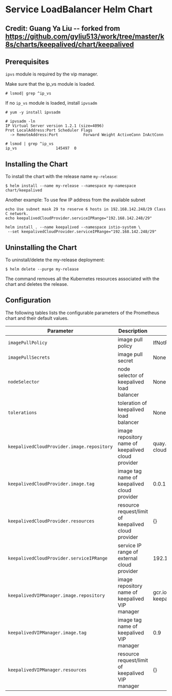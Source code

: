 # Service LoadBalancer Helm Chart

## Credit: Guang Ya Liu -- forked from https://github.com/gyliu513/work/tree/master/k8s/charts/keepalived/chart/keepalived

## Prerequisites

`ipvs` module is required by the vip manager.

Make sure that the ip_vs module is loaded.

```
# lsmod| grep ^ip_vs
```

If no `ip_vs` module is loaded, install `ipvsadm` 

```console
# yum -y install ipvsadm

# ipvsadm -ln
IP Virtual Server version 1.2.1 (size=4096)
Prot LocalAddress:Port Scheduler Flags
  -> RemoteAddress:Port           Forward Weight ActiveConn InActConn

# lsmod | grep ^ip_vs
ip_vs                 145497  0
```

## Installing the Chart

To install the chart with the release name `my-release`:

```console
$ helm install --name my-release --namespace my-namespace chart/keepalived
```

Another example: To use few IP address from the available subnet 

```console
echo Use subnet mask 29 to reserve 6 hosts in 192.168.142.248/29 Class C network.
echo keepalivedCloudProvider.serviceIPRange="192.168.142.248/29"

helm install . --name keepalived --namespace istio-system \
 --set keepalivedCloudProvider.serviceIPRange="192.168.142.248/29"
```

## Uninstalling the Chart

To uninstall/delete the my-release deployment:

```console
$ helm delete --purge my-release
```

The command removes all the Kubernetes resources associated with the chart and deletes the release.

## Configuration

The following tables lists the configurable parameters of the Prometheus chart and their default values.

Parameter                                       | Description                              | Default
----------------------------------------------- | ---------------------------------------- | -------
`imagePullPolicy`                               | image pull policy                        | IfNotPresent
`imagePullSecrets`                              | image pull secret                        | None
`nodeSelector`                                  | node selector of keepalived load balancer| None
`tolerations`                                   | toleration of keepalived load balancer   | None
`keepalivedCloudProvider.image.repository`      | image repository name of keepalived cloud provider | quay.io/munnerz/keepalived-cloud-provider
`keepalivedCloudProvider.image.tag`             | image tag name of keepalived cloud provider | 0.0.1
`keepalivedCloudProvider.resources`             | resource request/limit of keepalived cloud provider | {}
`keepalivedCloudProvider.serviceIPRange`        | service IP range of external cloud provider | 192.168.1.0/24
`keepalivedVIPManager.image.repository`         | image repository name of keepalived VIP manager | gcr.io/google_containers/kube-keepalived-vip
`keepalivedVIPManager.image.tag`                | image tag name of keepalived VIP manager | 0.9
`keepalivedVIPManager.resources`                | resource request/limit of keepalived VIP manager | {}
